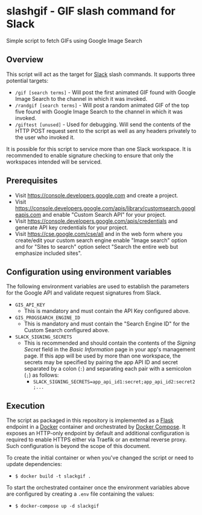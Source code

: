 # slashgif - GIF slash command for Slack

Simple script to fetch GIFs using Google Image Search

## Overview
This script will act as the target for [Slack](https://slack.com) slash commands. It supports three potential targets:
* `/gif [search terms]` - Will post the first animated GIF found with Google Image Search to the channel in which it was invoked.
* `/randgif [search terms]` - Will post a random animated GIF of the top five found with Google Image Search to the channel in which it was invoked.
* `/giftest [unused]` - Used for debugging. Will send the contents of the HTTP POST request sent to the script as well as any headers privately to the user who invoked it.


It is possible for this script to service more than one Slack workspace. It is recommended to enable signature checking to ensure that only the workspaces intended will be serviced.

## Prerequisites
* Visit https://console.developers.google.com and create a project.
* Visit https://console.developers.google.com/apis/library/customsearch.googleapis.com and enable "Custom Search API" for your project.
* Visit https://console.developers.google.com/apis/credentials and generate API key credentials for your project.
* Visit https://cse.google.com/cse/all and in the web form where you create/edit your custom search engine enable "Image search" option and for "Sites to search" option select "Search the entire web but emphasize included sites".

## Configuration using environment variables
The following environment variables are used to establish the parameters for the Google API and validate request signatures from Slack.
* `GIS_API_KEY`
	* This is mandatory and must contain the API Key configured above.
* `GIS_PROGSEARCH_ENGINE_ID`
	* This is mandatory and must contain the "Search Engine ID" for the Custom Search configured above.
* `SLACK_SIGNING_SECRETS`
	* This is recommended and should contain the contents of the _Signing Secret_ field in the _Basic Information_ page in your app's management page. If this app will be used by more than one workspace, the secrets may be specified by pairing the app API ID and secret separated by a colon (`:`) and separating each pair with a semicolon (`;`) as follows:
		* `SLACK_SIGNING_SECRETS=app_api_id1:secret;app_api_id2:secret2;...`

## Execution
The script as packaged in this repository is implemented as a [Flask](https://flask.palletsprojects.com/en/2.https://flask.palletsprojects.com/en/2.0.x/0.x/) endpoint in a [Docker](https://docker.com) container and orchestrated by [Docker Compose](https://docs.docker.com/compose/). It exposes an HTTP-only endpoint by default and additional configuration is required to enable HTTPS either via Traefik or an external reverse proxy.  Such configuration is beyond the scope of this document.

To create the initial container or when you've changed the script or need to update dependencies:
* `$ docker build -t slackgif .`

To start the orchestrated container once the environment variables above are configured by creating a `.env` file containing the values:
* `$ docker-compose up -d slackgif`

